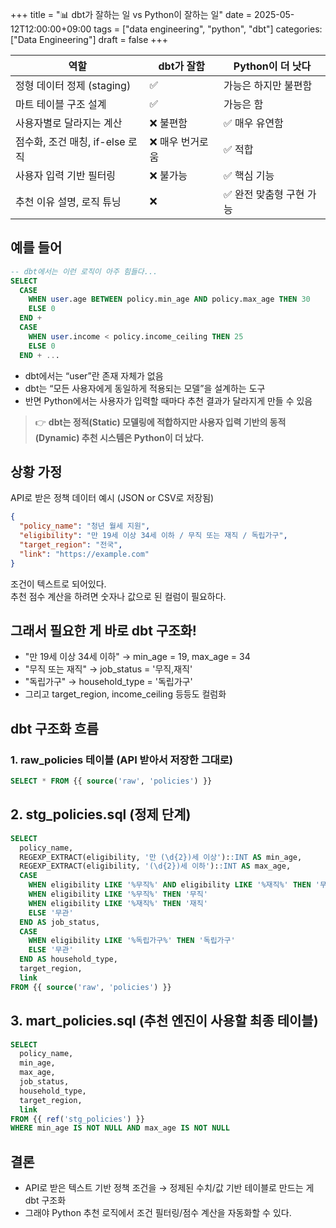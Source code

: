 +++
title = "📊 dbt가 잘하는 일 vs Python이 잘하는 일"
date = 2025-05-12T12:00:00+09:00
tags = ["data engineering", "python", "dbt"]
categories: ["Data Engineering"]
draft = false
+++

| 역할 | dbt가 잘함 | Python이 더 낫다 |
|------|------------|------------------|
| 정형 데이터 정제 (staging) | ✅ | 가능은 하지만 불편함 |
| 마트 테이블 구조 설계 | ✅ | 가능은 함 |
| 사용자별로 달라지는 계산 | ❌ 불편함 | ✅ 매우 유연함 |
| 점수화, 조건 매칭, if-else 로직 | ❌ 매우 번거로움 | ✅ 적합 |
| 사용자 입력 기반 필터링 | ❌ 불가능 | ✅ 핵심 기능 |
| 추천 이유 설명, 로직 튜닝 | ❌ | ✅ 완전 맞춤형 구현 가능 |

## 예를 들어
```sql
-- dbt에서는 이런 로직이 아주 힘들다...
SELECT
  CASE 
    WHEN user.age BETWEEN policy.min_age AND policy.max_age THEN 30
    ELSE 0
  END +
  CASE 
    WHEN user.income < policy.income_ceiling THEN 25
    ELSE 0
  END + ...
```

- dbt에서는 “user”란 존재 자체가 없음  
- dbt는 “모든 사용자에게 동일하게 적용되는 모델”을 설계하는 도구  
- 반면 Python에서는 사용자가 입력할 때마다 추천 결과가 달라지게 만들 수 있음

> 👉 **dbt는 정적(Static) 모델링에 적합하지만 사용자 입력 기반의 동적(Dynamic) 추천 시스템은 Python이 더 났다.**

## 상황 가정
API로 받은 정책 데이터 예시 (JSON or CSV로 저장됨)
```json
{
  "policy_name": "청년 월세 지원",
  "eligibility": "만 19세 이상 34세 이하 / 무직 또는 재직 / 독립가구",
  "target_region": "전국",
  "link": "https://example.com"
}
```
조건이 텍스트로 되어있다.   
추천 점수 계산을 하려면 숫자나 값으로 된 컬럼이 필요하다.

## 그래서 필요한 게 바로 dbt 구조화!
- "만 19세 이상 34세 이하" → min_age = 19, max_age = 34
- "무직 또는 재직" → job_status = '무직,재직'
- "독립가구" → household_type = '독립가구'
- 그리고 target_region, income_ceiling 등등도 컬럼화

## dbt 구조화 흐름

### 1. raw_policies 테이블 (API 받아서 저장한 그대로)
```sql
SELECT * FROM {{ source('raw', 'policies') }}
```

## 2. stg_policies.sql (정제 단계)
```sql
SELECT
  policy_name,
  REGEXP_EXTRACT(eligibility, '만 (\d{2})세 이상')::INT AS min_age,
  REGEXP_EXTRACT(eligibility, '(\d{2})세 이하')::INT AS max_age,
  CASE
    WHEN eligibility LIKE '%무직%' AND eligibility LIKE '%재직%' THEN '무직,재직'
    WHEN eligibility LIKE '%무직%' THEN '무직'
    WHEN eligibility LIKE '%재직%' THEN '재직'
    ELSE '무관'
  END AS job_status,
  CASE
    WHEN eligibility LIKE '%독립가구%' THEN '독립가구'
    ELSE '무관'
  END AS household_type,
  target_region,
  link
FROM {{ source('raw', 'policies') }}
```

## 3. mart_policies.sql (추천 엔진이 사용할 최종 테이블)
```sql
SELECT
  policy_name,
  min_age,
  max_age,
  job_status,
  household_type,
  target_region,
  link
FROM {{ ref('stg_policies') }}
WHERE min_age IS NOT NULL AND max_age IS NOT NULL
```

## 결론
- API로 받은 텍스트 기반 정책 조건을 → 정제된 수치/값 기반 테이블로 만드는 게 dbt 구조화  
- 그래야 Python 추천 로직에서 조건 필터링/점수 계산을 자동화할 수 있다.
